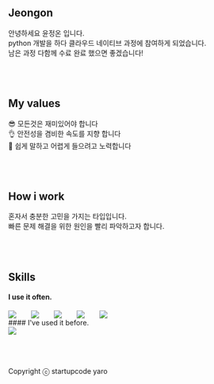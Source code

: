 ## Jeongon
안녕하세요 윤정온 ‍입니다. <br />
python 개발을 하다 클라우드 네이티브 과정에 참여하게 되었습니다.<br />
남은 과정 다함께 수료 완료 했으면 좋겠습니다!<br />
<br />
<br />
<br />
## My values<br />
😎 모든것은 재미있어야 합니다<br />
👌 안전성을 겸비한 속도를 지향 합니다<br />
🦻 쉽게 말하고 어렵게 들으려고 노력합니다<br />
<br />
<br />
<br />
## How i work<br />
혼자서 충분한 고민을 가지는 타입입니다.<br />
빠른 문제 해결을 위한 원인을 빨리 파악하고자 합니다.<br />
<br />
<br />
<br />
## Skills<br />
#### I use it often.<br />
<div style="display:flex;gap:30px;flex-wrap:wrap;">
  <img src ="https://img.shields.io/badge/python-3776AB?&style=for-the-badge&logo=python&logoColor=white"/>
  <img src ="https://img.shields.io/badge/fastapi-009688?&style=for-the-badge&logo=fastapi&logoColor=white"/>
  <img src ="https://img.shields.io/badge/django-092E20?&style=for-the-badge&logo=django&logoColor=green"/>
  <img src ="https://img.shields.io/badge/postgresql-4169E1?&style=for-the-badge&logo=postgresql&logoColor=white"/>
  <img src="https://img.shields.io/badge/MySQL-4479A1?style=for-the-badge&logo=mysql&logoColor=white">
</div>
#### I've used it before.
<div style="display:flex;gap:30px;flex-wrap:wrap;">
  <img src="https://img.shields.io/badge/Docker-2496ED?style=for-the-badge&logo=Docker&logoColor=white">
</div>
<br />
<br />
<br />

Copyright ⓒ startupcode yaro